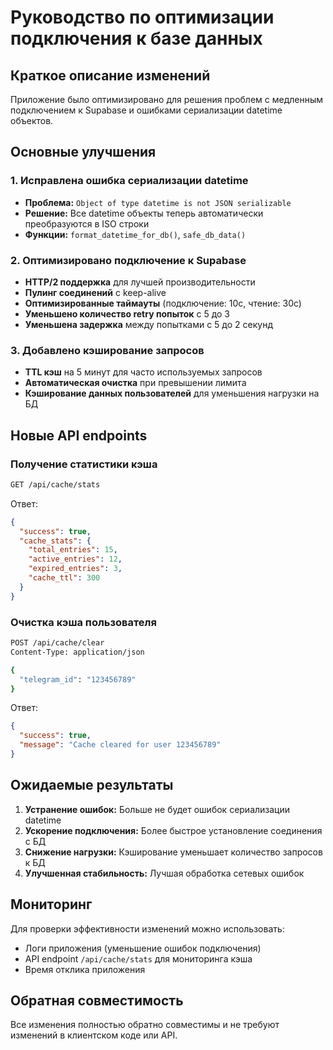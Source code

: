 # Руководство по оптимизации подключения к базе данных

## Краткое описание изменений

Приложение было оптимизировано для решения проблем с медленным подключением к Supabase и ошибками сериализации datetime объектов.

## Основные улучшения

### 1. Исправлена ошибка сериализации datetime
- **Проблема:** `Object of type datetime is not JSON serializable`
- **Решение:** Все datetime объекты теперь автоматически преобразуются в ISO строки
- **Функции:** `format_datetime_for_db()`, `safe_db_data()`

### 2. Оптимизировано подключение к Supabase
- **HTTP/2 поддержка** для лучшей производительности
- **Пулинг соединений** с keep-alive
- **Оптимизированные таймауты** (подключение: 10с, чтение: 30с)
- **Уменьшено количество retry попыток** с 5 до 3
- **Уменьшена задержка** между попытками с 5 до 2 секунд

### 3. Добавлено кэширование запросов
- **TTL кэш** на 5 минут для часто используемых запросов
- **Автоматическая очистка** при превышении лимита
- **Кэширование данных пользователей** для уменьшения нагрузки на БД

## Новые API endpoints

### Получение статистики кэша
```bash
GET /api/cache/stats
```

Ответ:
```json
{
  "success": true,
  "cache_stats": {
    "total_entries": 15,
    "active_entries": 12,
    "expired_entries": 3,
    "cache_ttl": 300
  }
}
```

### Очистка кэша пользователя
```bash
POST /api/cache/clear
Content-Type: application/json

{
  "telegram_id": "123456789"
}
```

Ответ:
```json
{
  "success": true,
  "message": "Cache cleared for user 123456789"
}
```

## Ожидаемые результаты

1. **Устранение ошибок:** Больше не будет ошибок сериализации datetime
2. **Ускорение подключения:** Более быстрое установление соединения с БД
3. **Снижение нагрузки:** Кэширование уменьшает количество запросов к БД
4. **Улучшенная стабильность:** Лучшая обработка сетевых ошибок

## Мониторинг

Для проверки эффективности изменений можно использовать:
- Логи приложения (уменьшение ошибок подключения)
- API endpoint `/api/cache/stats` для мониторинга кэша
- Время отклика приложения

## Обратная совместимость

Все изменения полностью обратно совместимы и не требуют изменений в клиентском коде или API.
